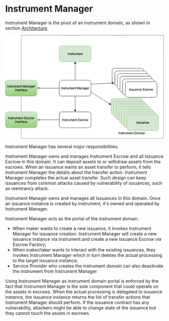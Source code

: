 # Instrument Manager

Instrument Manager is the pivot of an instrument domain, as shown in section [Architecture](./).

![](../.gitbook/assets/instrument-manager.jpg)

Instrument Manager has several major responsibilities:

Instrument Manager owns and manages Instrument Escrow and all Issuance Escrow in this domain. It can deposit assets to or withdraw assets from the escrows. When an issuance wants an asset transfer to perform, it tells Instrument Manager the details about the transfer action. Instrument Manager completes the actual asset transfer. Such design can keep issuances from common attacks caused by vulnerability of issuances, such as reentrancy attack.

Instrument Manager owns and manages all Issuances in this domain. Once an issuance instance is created by instrument, it's owned and operated by Instrument Manager.

Instrument Manager acts as the portal of the instrument domain. 

* When maker wants to create a new issuance, it invokes Instrument Manager for issuance creation. Instrument Manager will create a new issuance instance via instrument and create a new Issuance Escrow via Escrow Factory;
* When maker/taker wants to interact with the existing issuances, they invokes Instrument Manager which in turn deletes the actual processing to the target issuance instance;
* Service Provider who creates the instrument domain can also deactivate the instrument from Instrument Manager.

Using Instrument Manager as instrument domain portal is enforced by the fact that Instrument Manager is the sole component that could operate on the assets in escrows. When the actual processing is delegated to issuance instance, the issuance instance returns the list of transfer actions that Instrument Manager should perform. If the issuance contract has any vulnerability, attackers might be able to change state of the issuance but they cannot touch the assets in escrows.

